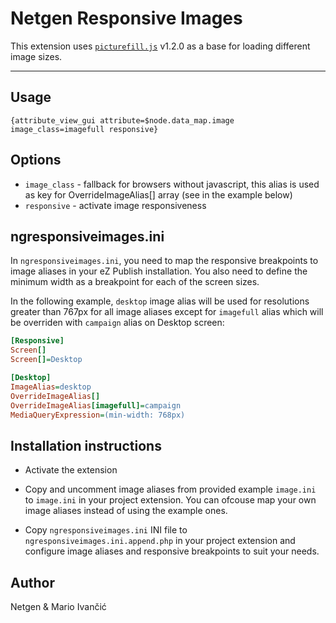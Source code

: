 Netgen Responsive Images
========================

This extension uses [`picturefill.js`](https://github.com/scottjehl/picturefill) v1.2.0 as a base for loading different image sizes.

- - -

## Usage ##

```
{attribute_view_gui attribute=$node.data_map.image image_class=imagefull responsive}
```

## Options ##

* `image_class` - fallback for browsers without javascript, this alias is used as key for OverrideImageAlias[] array (see in the example below)
* `responsive` - activate image responsiveness


## ngresponsiveimages.ini ##
In `ngresponsiveimages.ini`, you need to map the responsive breakpoints to image aliases in your eZ Publish installation. You also need to define the minimum width as a breakpoint for each of the screen sizes.

In the following example, `desktop` image alias will be used for resolutions greater than 767px for all image aliases except for `imagefull` alias which will be overriden with `campaign` alias on Desktop screen:

```ini
[Responsive]
Screen[]
Screen[]=Desktop

[Desktop]
ImageAlias=desktop
OverrideImageAlias[]
OverrideImageAlias[imagefull]=campaign
MediaQueryExpression=(min-width: 768px)
```

## Installation instructions ##

* Activate the extension

* Copy and uncomment image aliases from provided example `image.ini` to `image.ini` in your project extension. You can ofcouse map your own image aliases instead of using the example ones.

* Copy `ngresponsiveimages.ini` INI file to `ngresponsiveimages.ini.append.php` in your project extension and configure image aliases and responsive breakpoints to suit your needs.

## Author ##

Netgen & Mario Ivančić
